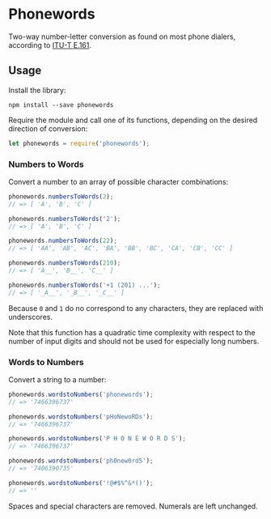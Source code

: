 # Phonewords

Two-way number-letter conversion as found on most phone dialers, according to [ITU-T E.161](https://en.wikipedia.org/wiki/E.161).

## Usage

Install the library:

```
npm install --save phonewords
```

Require the module and call one of its functions, depending on the desired direction of conversion:

```javascript
let phonewords = require('phonewords');
```

### Numbers to Words

Convert a number to an array of possible character combinations:

```javascript
phonewords.numbersToWords(2);
// => [ 'A', 'B', 'C' ]

phonewords.numbersToWords('2');
// => [ 'A', 'B', 'C' ]

phonewords.numbersToWords(22);
// => [ 'AA', 'AB', 'AC', 'BA', 'BB', 'BC', 'CA', 'CB', 'CC' ]

phonewords.numbersToWords(210);
// => [ 'A__', 'B__', 'C__' ]

phonewords.numbersToWords('+1 (201) ...');
// => [ '_A__', '_B__', '_C__' ]
```

Because `0` and `1` do no correspond to any characters, they are replaced with underscores.

Note that this function has a quadratic time complexity with respect to the number of input digits and should not be used for especially long numbers.


### Words to Numbers

Convert a string to a number:

```javascript
phonewords.wordstoNumbers('phonewords');
// => '7466396737'

phonewords.wordstoNumbers('pHoNewoRDs');
// => '7466396737'

phonewords.wordstoNumbers('P H O N E W O R D S');
// => '7466396737'

phonewords.wordstoNumbers('ph0new0rd5');
// => '7406390735'

phonewords.wordstoNumbers('!@#$%^&*()');
// => ''
```

Spaces and special characters are removed.  Numerals are left unchanged.
